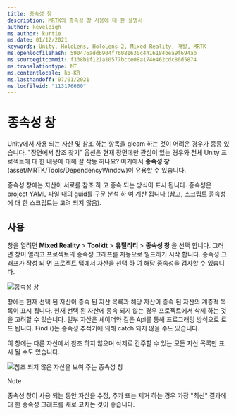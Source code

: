 ```yaml
---
title: 종속성 창
description: MRTK의 종속성 창 사용에 대 한 설명서
author: keveleigh
ms.author: kurtie
ms.date: 01/12/2021
keywords: Unity, HoloLens, HoloLens 2, Mixed Reality, 개발, MRTK
ms.openlocfilehash: 590476add6904f76081630c4416184bea9f694ab
ms.sourcegitcommit: f338b1f121a10577bcce08a174e462cdc86d5874
ms.translationtype: MT
ms.contentlocale: ko-KR
ms.lasthandoff: 07/01/2021
ms.locfileid: "113176660"
---
```

# <a name="dependency-window"></a>종속성 창

Unity에서 사용 되는 자산 및 참조 하는 항목을 gleam 하는 것이 어려운 경우가 종종 있습니다. "장면에서 참조 찾기" 옵션은 현재 장면에만 관심이 있는 경우와 전체 Unity 프로젝트에 대 한 내용에 대해 잘 작동 하나요? 여기에서 **종속성 창** (asset/MRTK/Tools/DependencyWindow)이 유용할 수 있습니다.

종속성 창에는 자산이 서로를 참조 하 고 종속 되는 방식이 표시 됩니다. 종속성은 project YAML 파일 내의 guid를 구문 분석 하 여 계산 됩니다 (참고, 스크립트 종속성에 대 한 스크립트는 고려 되지 않음).

## <a name="usage"></a>사용

창을 열려면 **Mixed Reality**  >  **Toolkit**  >  **유틸리티**  >  **종속성 창** 을 선택 합니다. 그러면 창이 열리고 프로젝트의 종속성 그래프를 자동으로 빌드하기 시작 합니다. 종속성 그래프가 작성 되 면 프로젝트 탭에서 자산을 선택 하 여 해당 종속성을 검사할 수 있습니다.

![종속성 창](../images/dependency-window/MRTK_Dependency_Window.png)

창에는 현재 선택 된 자산이 종속 된 자산 목록과 해당 자산이 종속 된 자산의 계층적 목록이 표시 됩니다. 현재 선택 된 자산에 종속 되지 않는 경우 프로젝트에서 삭제 하는 것을 고려할 수 있습니다. 일부 자산은 셰이더와 같은 Api를 통해 프로그래밍 방식으로 로드 됩니다. Find ()는 종속성 추적기에 의해 catch 되지 않을 수도 있습니다.

이 창에는 다른 자산에서 참조 하지 않으며 삭제로 간주할 수 있는 모든 자산 목록만 표시 될 수도 있습니다.

![참조 되지 않은 자산을 보여 주는 종속성 창](../images/dependency-window/MRTK_Dependency_Window_Unreferenced.png)

> [!NOTE]
> 종속성 창이 사용 되는 동안 자산을 수정, 추가 또는 제거 하는 경우 가장 "최신" 결과에 대 한 종속성 그래프를 새로 고치는 것이 좋습니다.
